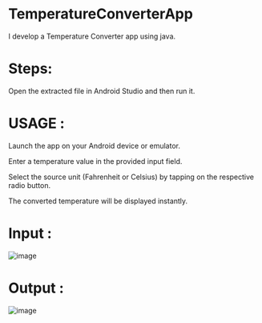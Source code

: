 # TemperatureConverterApp
I develop a Temperature Converter app using java.

# Steps:


Open the extracted file in Android Studio and then run it.

# USAGE :
  Launch the app on your Android device or emulator.
  
  Enter a temperature value in the provided input field.
  
  Select the source unit (Fahrenheit or Celsius) by tapping on the respective radio button.
  
  The converted temperature will be displayed instantly.

  # Input :  
  ![image](https://github.com/VaibhavPaw/TemperatureConverterApp/assets/141149071/c0173051-cfba-4f95-b7e0-c31c03239566)

  # Output :
 ![image](https://github.com/VaibhavPaw/TemperatureConverterApp/assets/141149071/1fc23587-4ae7-4625-a9ad-376ca610aef2)


